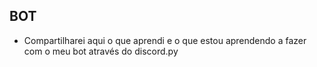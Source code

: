 ## BOT
- Compartilharei aqui o que aprendi e o que estou aprendendo a fazer com o meu bot através do discord.py 
